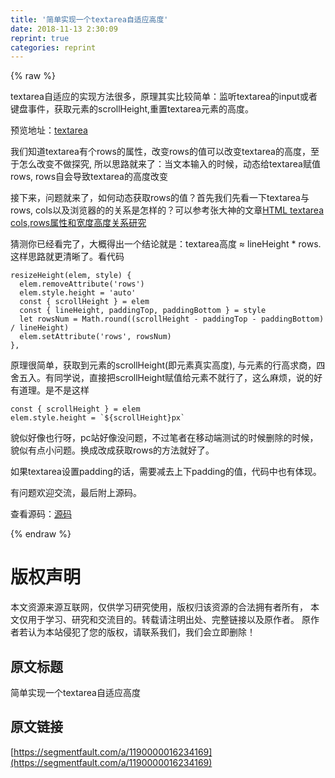```yaml
---
title: '简单实现一个textarea自适应高度' 
date: 2018-11-13 2:30:09
reprint: true
categories: reprint
---
```


{% raw %}
<p>textarea&#x81EA;&#x9002;&#x5E94;&#x7684;&#x5B9E;&#x73B0;&#x65B9;&#x6CD5;&#x5F88;&#x591A;&#xFF0C;&#x539F;&#x7406;&#x5176;&#x5B9E;&#x6BD4;&#x8F83;&#x7B80;&#x5355;&#xFF1A;&#x76D1;&#x542C;textarea&#x7684;input&#x6216;&#x8005;&#x952E;&#x76D8;&#x4E8B;&#x4EF6;&#xFF0C;&#x83B7;&#x53D6;&#x5143;&#x7D20;&#x7684;scrollHeight,&#x91CD;&#x7F6E;textarea&#x5143;&#x7D20;&#x7684;&#x9AD8;&#x5EA6;&#x3002;</p><p>&#x9884;&#x89C8;&#x5730;&#x5740;&#xFF1A;<a href="https://zhhshen.github.io/shell/vue/textarea.html" rel="nofollow noreferrer">textarea</a></p><p>&#x6211;&#x4EEC;&#x77E5;&#x9053;textarea&#x6709;&#x4E2A;rows&#x7684;&#x5C5E;&#x6027;&#xFF0C;&#x6539;&#x53D8;rows&#x7684;&#x503C;&#x53EF;&#x4EE5;&#x6539;&#x53D8;textarea&#x7684;&#x9AD8;&#x5EA6;&#xFF0C;&#x81F3;&#x4E8E;&#x600E;&#x4E48;&#x6539;&#x53D8;&#x4E0D;&#x505A;&#x63A2;&#x7A76;, &#x6240;&#x4EE5;&#x601D;&#x8DEF;&#x5C31;&#x6765;&#x4E86;&#xFF1A;&#x5F53;&#x6587;&#x672C;&#x8F93;&#x5165;&#x7684;&#x65F6;&#x5019;&#xFF0C;&#x52A8;&#x6001;&#x7ED9;textarea&#x8D4B;&#x503C;rows, rows&#x81EA;&#x4F1A;&#x5BFC;&#x81F4;textarea&#x7684;&#x9AD8;&#x5EA6;&#x6539;&#x53D8;</p><p>&#x63A5;&#x4E0B;&#x6765;&#xFF0C;&#x95EE;&#x9898;&#x5C31;&#x6765;&#x4E86;&#xFF0C;&#x5982;&#x4F55;&#x52A8;&#x6001;&#x83B7;&#x53D6;rows&#x7684;&#x503C;&#xFF1F;&#x9996;&#x5148;&#x6211;&#x4EEC;&#x5148;&#x770B;&#x4E00;&#x4E0B;textarea&#x4E0E;rows, cols&#x4EE5;&#x53CA;&#x6D4F;&#x89C8;&#x5668;&#x7684;&#x7684;&#x5173;&#x7CFB;&#x662F;&#x600E;&#x6837;&#x7684;&#xFF1F;&#x53EF;&#x4EE5;&#x53C2;&#x8003;&#x5F20;&#x5927;&#x795E;&#x7684;&#x6587;&#x7AE0;<a href="https://www.zhangxinxu.com/wordpress/2016/02/html-textarea-rows-height/" rel="nofollow noreferrer">HTML textarea cols,rows&#x5C5E;&#x6027;&#x548C;&#x5BBD;&#x5EA6;&#x9AD8;&#x5EA6;&#x5173;&#x7CFB;&#x7814;&#x7A76;</a></p><p>&#x731C;&#x6D4B;&#x4F60;&#x5DF2;&#x7ECF;&#x770B;&#x5B8C;&#x4E86;&#xFF0C;&#x5927;&#x6982;&#x5F97;&#x51FA;&#x4E00;&#x4E2A;&#x7ED3;&#x8BBA;&#x5C31;&#x662F;&#xFF1A;textarea&#x9AD8;&#x5EA6; &#x2248; lineHeight * rows. &#x8FD9;&#x6837;&#x601D;&#x8DEF;&#x5C31;&#x66F4;&#x6E05;&#x6670;&#x4E86;&#x3002;&#x770B;&#x4EE3;&#x7801;</p><pre><code>resizeHeight(elem, style) {
  elem.removeAttribute(&apos;rows&apos;)
  elem.style.height = &apos;auto&apos;
  const { scrollHeight } = elem
  const { lineHeight, paddingTop, paddingBottom } = style
  let rowsNum = Math.round((scrollHeight - paddingTop - paddingBottom) / lineHeight)
  elem.setAttribute(&apos;rows&apos;, rowsNum)
},</code></pre><p>&#x539F;&#x7406;&#x5F88;&#x7B80;&#x5355;&#xFF0C;&#x83B7;&#x53D6;&#x5230;&#x5143;&#x7D20;&#x7684;scrollHeight(&#x5373;&#x5143;&#x7D20;&#x771F;&#x5B9E;&#x9AD8;&#x5EA6;), &#x4E0E;&#x5143;&#x7D20;&#x7684;&#x884C;&#x9AD8;&#x6C42;&#x5546;&#xFF0C;&#x56DB;&#x820D;&#x4E94;&#x5165;&#x3002;&#x6709;&#x540C;&#x5B66;&#x8BF4;&#xFF0C;&#x76F4;&#x63A5;&#x628A;scrollHeight&#x8D4B;&#x503C;&#x7ED9;&#x5143;&#x7D20;&#x4E0D;&#x5C31;&#x884C;&#x4E86;&#xFF0C;&#x8FD9;&#x4E48;&#x9EBB;&#x70E6;&#xFF0C;&#x8BF4;&#x7684;&#x597D;&#x6709;&#x9053;&#x7406;&#x3002;&#x662F;&#x4E0D;&#x662F;&#x8FD9;&#x6837;</p><pre><code>const { scrollHeight } = elem
elem.style.height = `${scrollHeight}px`</code></pre><p>&#x8C8C;&#x4F3C;&#x597D;&#x50CF;&#x4E5F;&#x884C;&#x5440;&#xFF0C;pc&#x7AD9;&#x597D;&#x50CF;&#x6CA1;&#x95EE;&#x9898;&#xFF0C;&#x4E0D;&#x8FC7;&#x7B14;&#x8005;&#x5728;&#x79FB;&#x52A8;&#x7AEF;&#x6D4B;&#x8BD5;&#x7684;&#x65F6;&#x5019;&#x5220;&#x9664;&#x7684;&#x65F6;&#x5019;&#xFF0C;&#x8C8C;&#x4F3C;&#x6709;&#x70B9;&#x5C0F;&#x95EE;&#x9898;&#x3002;&#x6362;&#x6210;&#x6539;&#x6210;&#x83B7;&#x53D6;rows&#x7684;&#x65B9;&#x6CD5;&#x5C31;&#x597D;&#x4E86;&#x3002;</p><p>&#x5982;&#x679C;textarea&#x8BBE;&#x7F6E;padding&#x7684;&#x8BDD;&#xFF0C;&#x9700;&#x8981;&#x51CF;&#x53BB;&#x4E0A;&#x4E0B;padding&#x7684;&#x503C;&#xFF0C;&#x4EE3;&#x7801;&#x4E2D;&#x4E5F;&#x6709;&#x4F53;&#x73B0;&#x3002;</p><p>&#x6709;&#x95EE;&#x9898;&#x6B22;&#x8FCE;&#x4EA4;&#x6D41;&#xFF0C;&#x6700;&#x540E;&#x9644;&#x4E0A;&#x6E90;&#x7801;&#x3002;</p><p>&#x67E5;&#x770B;&#x6E90;&#x7801;&#xFF1A;<a href="https://github.com/zhhshen/shell/blob/master/vue/textarea.html" rel="nofollow noreferrer">&#x6E90;&#x7801;</a></p>
{% endraw %}

# 版权声明
本文资源来源互联网，仅供学习研究使用，版权归该资源的合法拥有者所有，
本文仅用于学习、研究和交流目的。转载请注明出处、完整链接以及原作者。
原作者若认为本站侵犯了您的版权，请联系我们，我们会立即删除！

## 原文标题
简单实现一个textarea自适应高度

## 原文链接
[https://segmentfault.com/a/1190000016234169](https://segmentfault.com/a/1190000016234169)

